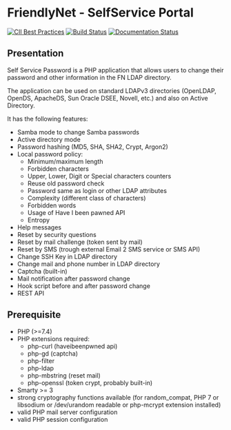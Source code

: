 # FriendlyNet - SelfService Portal

[![CII Best Practices](https://bestpractices.coreinfrastructure.org/projects/372/badge)](https://bestpractices.coreinfrastructure.org/projects/372)
[![Build Status](https://github.com/ltb-project/self-service-password/actions/workflows/ci.yml/badge.svg)](https://github.com/ltb-project/self-service-password/actions/workflows/ci.yml)
[![Documentation Status](https://readthedocs.org/projects/self-service-password/badge/?version=latest)](https://self-service-password.readthedocs.io/en/latest/?badge=latest)

## Presentation

Self Service Password is a PHP application that allows users to change their password and other information in the FN LDAP directory.

The application can be used on standard LDAPv3 directories (OpenLDAP, OpenDS, ApacheDS, Sun Oracle DSEE, Novell, etc.) and also on Active Directory.

It has the following features:
* Samba mode to change Samba passwords
* Active directory mode
* Password hashing (MD5, SHA, SHA2, Crypt, Argon2)
* Local password policy:
  * Minimum/maximum length
  * Forbidden characters
  * Upper, Lower, Digit or Special characters counters
  * Reuse old password check
  * Password same as login or other LDAP attributes
  * Complexity (different class of characters)
  * Forbidden words
  * Usage of Have I been pawned API
  * Entropy
* Help messages
* Reset by security questions
* Reset by mail challenge (token sent by mail)
* Reset by SMS (trough external Email 2 SMS service or SMS API)
* Change SSH Key in LDAP directory
* Change mail and phone number in LDAP directory
* Captcha (built-in)
* Mail notification after password change
* Hook script before and after password change
* REST API

## Prerequisite

* PHP (>=7.4)
* PHP extensions required:
  * php-curl (haveibeenpwned api)
  * php-gd (captcha)
  * php-filter
  * php-ldap
  * php-mbstring (reset mail)
  * php-openssl (token crypt, probably built-in)
* Smarty >= 3
* strong cryptography functions available (for random_compat, PHP 7 or libsodium or /dev/urandom readable or php-mcrypt extension installed)
* valid PHP mail server configuration
* valid PHP session configuration

